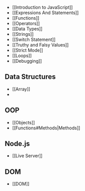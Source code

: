 
- [[Introduction to JavaScript]]
- [[Expressions And Statements]]
- [[Functions]]
- [[Operators]]
- [[Data Types]]
- [[Strings]]
- [[Switch Statement]]
- [[Truthy and Falsy Values]]
- [[Strict Mode]]
- [[Loops]]
- [[Debugging]]
## Data Structures
- [[Array]]
- 
## OOP
- [[Objects]]
- [[Functions#Methods|Methods]]

## Node.js
- [[Live Server]]

## DOM
- [[DOM]]